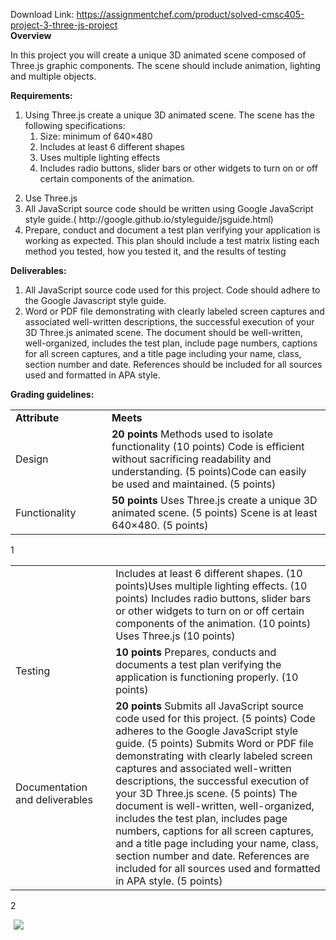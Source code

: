Download Link: https://assignmentchef.com/product/solved-cmsc405-project-3-three-js-project
<br>
<strong>Overview </strong>

In this project you will create a unique 3D animated scene composed of Three.js graphic components. The scene should include animation, lighting and multiple objects.

<strong>Requirements: </strong>

<ol>

 <li>Using Three.js create a unique 3D animated scene. The scene has the following specifications:

  <ol>

   <li>Size: minimum of 640×480</li>

   <li>Includes at least 6 different shapes</li>

   <li>Uses multiple lighting effects</li>

   <li>Includes radio buttons, slider bars or other widgets to turn on or off certain components of the animation.</li>

  </ol></li>

</ol>




<ol start="2">

 <li>Use Three.js</li>

 <li>All JavaScript source code should be written using Google JavaScript style guide.( http://google.github.io/styleguide/jsguide.html)</li>

 <li>Prepare, conduct and document a test plan verifying your application is working as expected. This plan should include a test matrix listing each method you tested, how you tested it, and the results of testing</li>

</ol>




<strong>Deliverables: </strong>

<ol>

 <li>All JavaScript source code used for this project. Code should adhere to the Google Javascript style guide.</li>

 <li>Word or PDF file demonstrating with clearly labeled screen captures and associated well-written descriptions, the successful execution of your 3D Three.js animated scene. The document should be well-written, well-organized, includes the test plan, include page numbers, captions for all screen captures, and a title page including your name, class, section number and date. References should be included for all sources used and formatted in APA style.</li>

</ol>




<strong>Grading guidelines: </strong>

<table width="623">

 <tbody>

  <tr>

   <td width="162"><strong>Attribute </strong></td>

   <td width="462"><strong>Meets </strong></td>

  </tr>

  <tr>

   <td width="162">Design</td>

   <td width="462"><strong>20 points </strong>Methods used to isolate functionality (10 points) Code is efficient without sacrificing readability and understanding. (5 points)Code can easily be used and maintained. (5 points)</td>

  </tr>

  <tr>

   <td width="162">Functionality</td>

   <td width="462"><strong>50 points </strong>Uses Three.js create a unique 3D animated scene.  (5 points) Scene is at least 640×480. (5 points)</td>

  </tr>

 </tbody>

</table>

1




<table width="623">

 <tbody>

  <tr>

   <td width="162"> </td>

   <td width="462"> Includes at least 6 different shapes. (10 points)Uses multiple lighting effects. (10 points) Includes radio buttons, slider bars or other widgets to turn on or off certain components of the animation. (10 points) Uses Three.js (10 points)</td>

  </tr>

  <tr>

   <td width="162">Testing</td>

   <td width="462"><strong>10 points </strong>Prepares, conducts and documents a test plan verifying the application is functioning properly. (10 points)<strong> </strong></td>

  </tr>

  <tr>

   <td width="162">Documentation and deliverables</td>

   <td width="462"><strong>20 points </strong>Submits all JavaScript source code used for this project. (5 points) Code adheres to the Google JavaScript style guide. (5 points) Submits Word or PDF file demonstrating with clearly labeled screen captures and associated well-written descriptions, the successful execution of your 3D Three.js scene.  (5 points) The document is well-written, well-organized, includes the test plan, includes page numbers, captions for all screen captures, and a title page including your name, class, section number and date. References are included for all sources used and formatted in APA style. (5 points)</td>

  </tr>

 </tbody>

</table>







2

<img decoding="async" data-recalc-dims="1" data-src="https://i0.wp.com/www.ankitcodinghub.com/wp-content/uploads/2021/10/238.png?w=980&amp;ssl=1" class="lazyload" src="data:image/gif;base64,R0lGODlhAQABAAAAACH5BAEKAAEALAAAAAABAAEAAAICTAEAOw==">

 <noscript>

  <img decoding="async" src="https://i0.wp.com/www.ankitcodinghub.com/wp-content/uploads/2021/10/238.png?w=980&amp;ssl=1" data-recalc-dims="1">

 </noscript>
